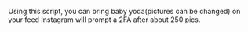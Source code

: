 Using this script, you can bring baby yoda(pictures can be changed) on your feed
Instagram will prompt a 2FA after about 250 pics.
